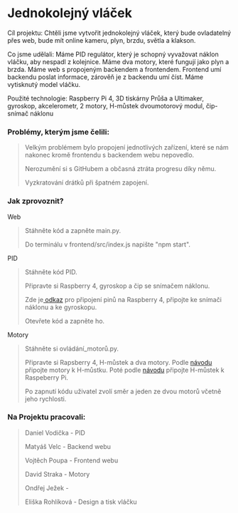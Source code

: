 <h1>Jednokolejný vláček</h1>

<p>Cíl projektu: Chtěli jsme vytvořit jednokolejný vláček, který bude ovladatelný přes web, bude mít online kameru, plyn, brzdu, světla a klakson.</p>
<p>Co jsme udělali: Máme PID regulátor, který je schopný vyvažovat náklon vláčku, aby nespadl z kolejnice. Máme dva motory, které fungují jako plyn a brzda. Máme web s propojeným backendem a frontendem. Frontend umí backendu poslat informace, zárověň je z backendu umí číst. Máme vytisknutý model vláčku.</p>
<p>Použité technologie: Raspberry Pi 4, 3D tiskárny Průša a Ultimaker, gyroskop, akcelerometr, 2 motory, H-můstek dvoumotorový modul, čip-snímač náklonu</p>

<h3>Problémy, kterým jsme čelili:</h3>
<blockquote>
  <p>Velkým problémem bylo propojení jednotlivých zařízení, které se nám nakonec kromě frontendu s backendem webu nepovedlo.</p>
  <p>Nerozumění si s GitHubem a občasná ztráta progresu díky němu.</p>
  <p>Vyzkratování drátků při špatném zapojení.</p>
</blockquote>

<h3>Jak zprovoznit?</h3>
<p>Web</p>
  <blockquote>
  <p>Stáhněte kód a zapněte main.py.</p>
  <p>Do terminálu v frontend/src/index.js napište "npm start".</p>
  </blockquote>
<p>PID</p>
  <blockquote>
  <p>Stáhněte kód PID.</p>
  <p>Připravte si Raspberry 4, gyroskop a čip se snímačem náklonu.</p>
  <p>Zde je<a href="https://community.home-assistant.io/t/rf-reader-add-on/215938" title="Raspberry"> odkaz</a> pro připojení pinů na Raspberry 4, připojte ke snímači  náklonu a ke gyroskopu.</p>
  <p>Otevřete kód a zapněte ho.</p>
  </blockquote>
<p>Motory</p>
  <blockquote>
  <p>Stáhněte si ovládání_motorů.py.</p>
  <p>Připravte si Rapsberry 4, H-můstek a dva motory. Podle <a href="https://www.laskakit.cz/h-mustek-pro-krokovy-motor-l298n--dualni-motorovy-modul/?fbclid=IwAR0J27osccefwn7pToaFZcSSnsyBQMDsZQR1tKhF3giljvfZypOPq0dzVVA" title="Raspberry"> návodu</a> připojte motory k H-můstku. Poté podle <a href="https://linuxhint.com/gpio-pinout-raspberry-pi/?fbclid=IwAR1znVWyQl8cOaeNnZQT-NhUi1AKmjtEbqqe3JVRpIrP07jrFHfq8apKdns" title="Raspberry"> návodu</a> připojte H-můstek k Raspeberry Pi.
  <p>Po zapnutí kódu uživatel zvolí směr a jeden ze dvou motorů včetně jeho rychlosti.</p>
  </blockquote>
  
<h3>Na Projektu pracovali:</h3>
  <blockquote>
  <p>Daniel Vodička - PID</p>
  <p>Matyáš Velc - Backend webu</p>
  <p>Vojtěch Poupa - Frontend webu</p>
  <p>David Straka - Motory</p>
  <p>Ondřej Ježek - </p>
  <p>Eliška Rohlíková - Design a tisk vláčku</p>

